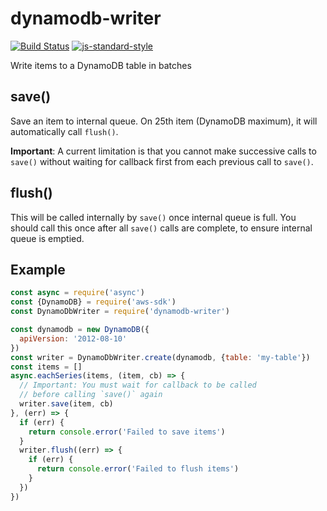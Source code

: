 # dynamodb-writer
[![Build Status][travis-image]][travis-url]
[![js-standard-style][standard-image]][standard-url]

[standard-image]: https://img.shields.io/badge/code%20style-standard-brightgreen.svg
[standard-url]: http://standardjs.com/
[travis-image]: https://travis-ci.org/StockpileInc/dynamodb-writer.svg?branch=master
[travis-url]: https://travis-ci.org/StockpileInc/dynamodb-writer

Write items to a DynamoDB table in batches

## save()
Save an item to internal queue. On 25th item (DynamoDB maximum),
it will automatically call `flush()`.

**Important**: A current limitation is that you cannot make successive calls
to `save()` without waiting for callback first from each previous call to
`save()`.

## flush()
This will be called internally by `save()` once internal queue is full.
You should call this once after all `save()` calls are complete, to ensure
internal queue is emptied.

## Example
```js
const async = require('async')
const {DynamoDB} = require('aws-sdk')
const DynamoDbWriter = require('dynamodb-writer')

const dynamodb = new DynamoDB({
  apiVersion: '2012-08-10'
})
const writer = DynamoDbWriter.create(dynamodb, {table: 'my-table'})
const items = []
async.eachSeries(items, (item, cb) => {
  // Important: You must wait for callback to be called
  // before calling `save()` again
  writer.save(item, cb)
}, (err) => {
  if (err) {
    return console.error('Failed to save items')
  }
  writer.flush((err) => {
    if (err) {
      return console.error('Failed to flush items')
    }
  })
})
```

